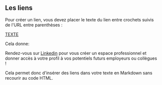 ## Les liens

Pour créer un lien, vous devez placer le texte du lien entre crochets suivis de l'URL entre parenthèses :

[TEXTE](LIENS)

Cela donne:

Rendez-vous sur  [Linkedin](https://www.linkedin.com/) pour vous créer un espace professionnel et donner accès à votre profil à vos potentiels futurs employeurs ou collègues !

Cela permet donc d'insérer des liens dans votre texte en Markdown sans recourir au code HTML.
